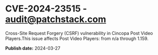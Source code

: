# CVE-2024-23515 - audit@patchstack.com

Cross-Site Request Forgery (CSRF) vulnerability in Cincopa Post Video Players.This issue affects Post Video Players: from n/a through 1.159.



**Publish date:** 2024-03-27
